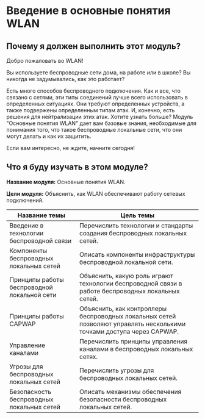 # Введение в основные понятия WLAN

<!-- 12.0.1-->
## Почему я должен выполнить этот модуль?

Добро пожаловать во WLAN!

Вы используете беспроводные сети дома, на работе или в школе? Вы никогда не задумывались, как это работает?

Есть много способов беспроводного подключения. Как и все, что связано с сетями, эти типы соединений лучше всего использовать в определенных ситуациях. Они требуют определенных устройств, а также подвержены определенным типам атак. И, конечно, есть решения для нейтрализации этих атак. Хотите узнать больше? Модуль "Основные понятия WLAN" дает вам базовые знания, необходимые для понимания того, что такое беспроводные локальные сети, что они могут делать и как их защитить.

Если вам интересно, не ждите, начните сегодня!

<!-- 12.0.2-->
## Что я буду изучать в этом модуле?

**Название модуля:** Основные понятия WLAN.

**Цели модуля:** Объяснить, как WLAN обеспечивают работу сетевых подключений.

| **Название темы** | **Цель темы** |
| --- | --- |
| Введение в технологии беспроводной связи | Перечислить технологии и стандарты создания беспроводных локальных сетей. |
| Компоненты беспроводных локальных сетей | Описать компоненты инфраструктуры беспроводной локальной сети. |
| Принципы работы беспроводной локальной сети | Объяснить, какую роль играют технологии беспроводной связи в работе беспроводных локальных сетей. |
| Принципы работы CAPWAP | Объяснить, как контроллеры беспроводных локальных сетей позволяют управлять несколькими точками доступа через CAPWAP. |
| Управление каналами | Перечислить принципы управления каналами в беспроводных локальных сетях. |
| Угрозы для беспроводных локальных сетей | Перечислить угрозы для беспроводных локальных сетей. |
| Безопасность беспроводных локальных сетей | Описать механизмы обеспечения безопасности беспроводных локальных сетей. |
